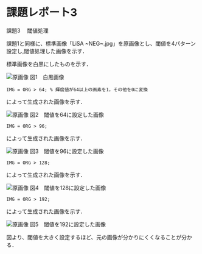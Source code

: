 # 課題レポート3
課題3 　閾値処理

課題1と同様に、標準画像「LiSA ~NEG~.jpg」を原画像とし、閾値を4パターン設定し,閾値処理した画像を示す．

標準画像を白黒にしたものを示す．

![原画像](https://github.com/ItsukiTakemura/image_processing/blob/master/image/?raw=true)
図1　白黒画像


`IMG = ORG > 64; % 輝度値が64以上の画素を1，その他を0に変換`

によって生成された画像を示す．

![原画像](https://github.com/ItsukiTakemura/image_processing/blob/master/image/?raw=true)
図2　閾値を64に設定した画像


`IMG = ORG > 96;`

によって生成された画像を示す．

![原画像](https://github.com/ItsukiTakemura/image_processing/blob/master/image/?raw=true)
図3　閾値を96に設定した画像


`IMG = ORG > 128;`

によって生成された画像を示す．

![原画像](https://github.com/ItsukiTakemura/image_processing/blob/master/image/?raw=true)
図4　閾値を128に設定した画像


`IMG = ORG > 192;`

によって生成された画像を示す．

![原画像](https://github.com/ItsukiTakemura/image_processing/blob/master/image/?raw=true)
図5　閾値を192に設定した画像


図より、閾値を大きく設定するほど、元の画像が分かりにくくなることが分かる．
